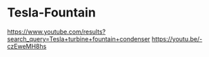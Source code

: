 # Tesla-Fountain
https://www.youtube.com/results?search_query=Tesla+turbine+fountain+condenser https://youtu.be/-czEweMH8hs
